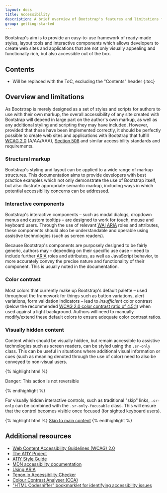 ```yaml
---
layout: docs
title: Accessibility
description: A brief overview of Bootstrap's features and limitations for the creation of accessible content
group: getting-started
---
```


Bootstrap's aim is to provide an easy-to-use framework of ready-made styles, layout tools and interactive components which  allows developers to create web sites and applications that are not only visually appealing and functionally rich, but also accessible out of the box.

## Contents

* Will be replaced with the ToC, excluding the "Contents" header
{:toc}

## Overview and limitations

As Bootstrap is merely designed as a set of styles and scripts for authors to use with their own markup, the overall accessibility of any site created with Bootstrap will depend in large part on the author's own markup, as well as any additional styling and scripting they may have included. However, provided that these have been implemented correctly, it should be perfectly possible to create web sites and applications with Bootstrap that fulfill [<abbr title="Web Content Accessibility Guidelines">WCAG</abbr> 2.0](https://www.w3.org/TR/WCAG20/) (A/AA/AAA), [Section 508](https://www.section508.gov/) and similar accessibility standards and requirements.

### Structural markup

Bootstrap's styling and layout can be applied to a wide range of markup structures. This documentation aims to provide developers with best practice examples which not only demonstrate the use of Bootstrap itself, but also illustrate appropriate semantic markup, including ways in which potential accessibility concerns can be addressed.

### Interactive components

Bootstrap's interactive components – such as modal dialogs, dropdown menus and custom tooltips – are designed to work for touch, mouse and keyboard users. Through the use of relevant [<abbr title="Web Accessibility Initiative">WAI</abbr> <abbr title="Accessible Rich Internet Applications">ARIA</abbr>](https://www.w3.org/WAI/intro/aria) roles and attributes, these components should also be understandable and operable using assistive technologies (such as screen readers).

Because Bootstrap's components are purposely designed to be fairly generic, authors may – depending on their specific use case – need to include further <abbr title="Accessible Rich Internet Applications">ARIA</abbr> roles and attributes, as well as JavaScript behavior, to more accurately convey the precise nature and functionality of their component. This is usually noted in the documentation.

### Color contrast

Most colors that currently make up Bootstrap's default palette – used throughout the framework for things such as button variations, alert variations, form validation indicators – lead to *insufficient* color contrast (below the recommended [WCAG 2.0 color contrast ratio of 4.5:1](https://www.w3.org/TR/UNDERSTANDING-WCAG20/visual-audio-contrast-contrast.html)) when used against a light background. Authors will need to manually modify/extend these default colors to ensure adequate color contrast ratios.

### Visually hidden content

Content which should be visually hidden, but remain accessible to assistive technologies such as screen readers, can be styled using the `.sr-only` class. This can be useful in situations where additional visual information or cues (such as meaning denoted through the use of color) need to also be conveyed to non-visual users.

{% highlight html %}
<p class="text-danger">
  <span class=".sr-only">Danger: </span>
  This action is not reversible
</p>
{% endhighlight %}

For visually hidden interactive controls, such as traditional "skip" links, `.sr-only` can be combined with the `.sr-only-focusable` class. This will ensure that the control becomes visible once focused (for sighted keyboard users).

{% highlight html %}
<a class="sr-only sr-only-focusable" href="#content">Skip to main content</a>
{% endhighlight %}

## Additional resources

- [Web Content Accessibility Guidelines (WCAG) 2.0](https://www.w3.org/TR/WCAG20/)
- [The A11Y Project](http://a11yproject.com/)
- [A11Y Style Guide](http://a11y-style-guide.com/)
- [MDN accessibility documentation](https://developer.mozilla.org/en-US/docs/Web/Accessibility)
- [Using <abbr title="Accessible Rich Internet Applications">ARIA</abbr>](https://www.w3.org/TR/aria-in-html/)
- [Tenon.io Accessibility Checker](https://tenon.io/)
- [Colour Contrast Analyser (CCA)](https://www.paciellogroup.com/resources/contrastanalyser/)
- ["HTML Codesniffer" bookmarklet for identifying accessibility issues](https://github.com/squizlabs/HTML_CodeSniffer)
